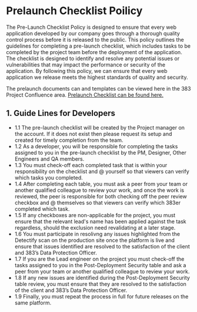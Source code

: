 # Prelaunch Checklist Poilicy

The Pre-Launch Checklist Policy is designed to ensure that every web application developed by our company goes through a thorough quality control process before it is released to the public. This policy outlines the guidelines for completing a pre-launch checklist, which includes tasks to be completed by the project team before the deployment of the application. The checklist is designed to identify and resolve any potential issues or vulnerabilities that may impact the performance or security of the application. By following this policy, we can ensure that every web application we release meets the highest standards of quality and security.

The prelaunch documents can and templates can be viewed here in the 383 Project Confluence area. [Prelaunch Checklist can be found here.](https://383project.atlassian.net/wiki/spaces/OS/pages/1579483164/Pre+Launch+Checklist)

## 1. Guide Lines for Developers
 - 1.1 The pre-launch checklist will be created by the Project manager on the account. If it does not exist then please request its setup and created for timely completion from the team.
 - 1.2 As a developer, you will be responsible for completing the tasks assigned to you in the pre-launch checklist by the PM, Designer, Other Engineers and QA members.
 - 1.3 You must check-off each completed task that is within your responsibility on the checklist and @ yourself so that viewers can verify which tasks you completed.
 - 1.4 After completing each table, you must ask a peer from your team or another qualified colleague to review your work, and once the work is reviewed, the peer is responsible for both checking off the peer review checkbox and @ themselves so that viewers can verify which 383er completed which task.
 - 1.5 If any checkboxes are non-applicable for the project, you must ensure that the relevant lead's name has been applied against the task regardless, should the exclusion need revalidating at a later stage.
 - 1.6 You must participate in resolivng any issues highlighted from the Detectify scan on the production site once the platform is live and ensure that issues identified are resolved to the satisfaction of the client and 383’s Data Protection Officer.
 - 1.7 If you are the Lead engineer on the project you must check-off the tasks assigned to you in the Post-Deployment Security table and ask a peer from your team or another qualified colleague to review your work.
 - 1.8 If any new issues are identified during the Post-Deployment Security table review, you must ensure that they are resolved to the satisfaction of the client and 383’s Data Protection Officer.
 - 1.9 Finally, you must repeat the process in full for future releases on the same platform.


